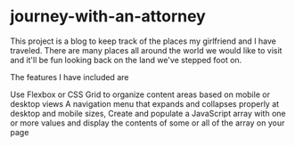 # journey-with-an-attorney

This project is a blog to keep track of the places my girlfriend and I have traveled. There are many places all around the world we would like to visit and it'll be fun looking back on the land we've stepped foot on.

The features I have included are

Use Flexbox or CSS Grid to organize content areas based on mobile or desktop views
A navigation menu that expands and collapses properly at desktop and mobile sizes,
Create and populate a JavaScript array with one or more values and display the contents of some or all of the array on your page
